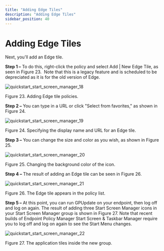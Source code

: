 ```yaml
---
title: "Adding Edge Tiles"
description: "Adding Edge Tiles"
sidebar_position: 40
---
```


# Adding Edge Tiles

Next, you'll add an Edge tile.

**Step 1 –** To do this, right-click the policy and select Add | New Edge Tile, as seen in Figure
23.  Note that this is a legacy feature and is scheduled to be depreciated as it is for the old
version of Edge.

![quickstart_start_screen_manager_18](/images/endpointpolicymanager/startscreentaskbar/startscreen/quickstart_start_screen_manager_18.webp)

Figure 23. Adding Edge tile policies.

**Step 2 –** You can type in a URL or click "Select from favorites," as shown in Figure 24.

![quickstart_start_screen_manager_19](/images/endpointpolicymanager/startscreentaskbar/startscreen/quickstart_start_screen_manager_19.webp)

Figure 24. Specifying the display name and URL for an Edge tile.

**Step 3 –** You can change the size and color as you wish, as shown in Figure 25.

![quickstart_start_screen_manager_20](/images/endpointpolicymanager/startscreentaskbar/startscreen/quickstart_start_screen_manager_20.webp)

Figure 25. Changing the background color of the icon.

**Step 4 –** The result of adding an Edge tile can be seen in Figure 26.

![quickstart_start_screen_manager_21](/images/endpointpolicymanager/startscreentaskbar/startscreen/quickstart_start_screen_manager_21.webp)

Figure 26. The Edge tile appears in the policy list.

**Step 5 –** At this point, you can run GPUpdate on your endpoint, then log off and log on again.
The result of adding three Start Screen Manager icons in your Start Screen Manager group is shown in
Figure 27. Note that recent builds of Endpoint Policy Manager Start Screen & Taskbar Manager require
you to log off and log on again to see the Start Menu changes.

![quickstart_start_screen_manager_22](/images/endpointpolicymanager/startscreentaskbar/startscreen/quickstart_start_screen_manager_22.webp)

Figure 27. The application tiles inside the new group.
